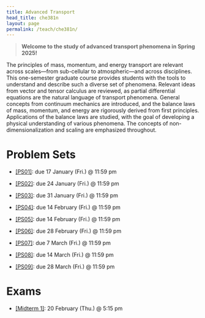 ```yaml
---
title: Advanced Transport
head_title: che381n
layout: page
permalink: /teach/che381n/
---
```


> __Welcome to the study of advanced transport phenomena in Spring 2025!__

The principles of mass, momentum, and energy transport are relevant across
scales—from sub-cellular to atmospheric—and across disciplines.
This one-semester graduate course provides students with the tools to understand
and describe such a diverse set of phenomena.
Relevant ideas from vector and tensor calculus are reviewed, as partial
differential equations are the natural language of transport phenomena.
General concepts from continuum mechanics are introduced, and the balance laws
of mass, momentum, and energy are rigorously derived from first principles.
Applications of the balance laws are studied, with the goal of developing a
physical understanding of various phenomena.
The concepts of non-dimensionalization and scaling are emphasized throughout.



# Problem Sets

- [[PS01]](https://utexas.box.com/s/y1iuh1fzmkhh6hs3gm4gd1wesj70bwsl):
due 17 January (Fri.) @ 11:59 pm

- [[PS02]](https://utexas.box.com/s/g995wf8zqolme4qacs2es1ez2umscz8u):
due 24 January (Fri.) @ 11:59 pm

- [[PS03]](https://utexas.box.com/s/6pjeenmldr0rgz5h1myf0sl157l47ksr):
due 31 January (Fri.) @ 11:59 pm

- [[PS04]](https://utexas.box.com/s/w29eug6kjxjoxib9bi35oky7llgfof55):
due 14 February (Fri.) @ 11:59 pm

- [[PS05]](https://utexas.box.com/s/eknw7rq4t7jtj236u026vmo9atfvrdfx):
due 14 February (Fri.) @ 11:59 pm

- [[PS06]](https://utexas.box.com/s/r7iqh6lpjchcjcnu0vl5ejkd0kirixgp):
due 28 February (Fri.) @ 11:59 pm

- [[PS07]](https://utexas.box.com/s/xnad2kaaozm10mthcrkocfhvuzuea0d7):
due 7 March (Fri.) @ 11:59 pm

- [[PS08]](https://utexas.box.com/s/n56qy324v9dx16ueasto6h05v9m5zh2w):
due 14 March (Fri.) @ 11:59 pm

- [[PS09]](https://utexas.box.com/s/ditsy02rtb9b7kw4qo0ko0ly9n405cyx):
due 28 March (Fri.) @ 11:59 pm



# Exams

- [[Midterm 1]](https://utexas.box.com/s/vtrmpo4kx0qgebi2xbf0ovys263rhqcq):
20 February (Thu.) @ 5:15 pm

